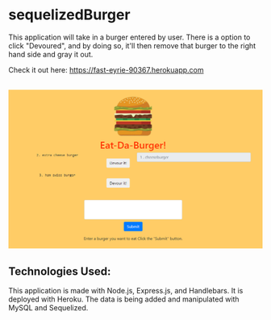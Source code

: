 # sequelizedBurger

This application will take in a burger entered by user.  There is a option to click "Devoured", and by doing so, it'll then remove that burger to the right hand side and gray it out. 

Check it out here: https://fast-eyrie-90367.herokuapp.com
<p align="center">
<br><img src= "public/images/burgersWorking.png"></p>

## Technologies Used:
This application is made with Node.js, Express.js, and Handlebars. It is deployed with Heroku. The data is being added and manipulated with MySQL and Sequelized. 